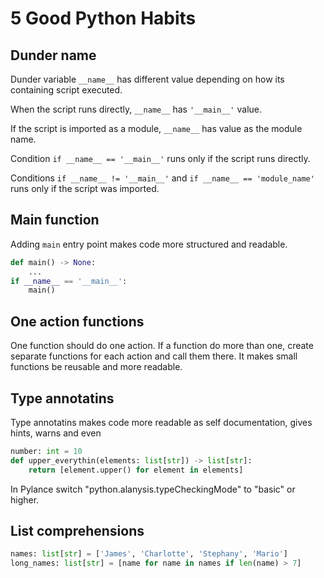# 5 Good Python Habits

## Dunder name

Dunder variable `__name__` has different value depending on how its containing script executed.

When the script runs directly, `__name__` has `'__main__'` value.

If the script is imported as a module, `__name__` has value as the module name.

Condition `if __name__ == '__main__'` runs only if the script runs directly.

Conditions `if __name__ != '__main__'` and `if __name__ == 'module_name'` runs only if the script was imported.

## Main function

Adding `main` entry point makes code more structured and readable.

```py
def main() -> None:
    ...
if __name__ == '__main__':
    main()
```

## One action functions

One function should do one action. If a function do more than one, create separate functions for each action and call them there. It makes small functions be reusable and more readable.

## Type annotatins

Type annotatins makes code more readable as self documentation, gives hints, warns and even

```py
number: int = 10
def upper_everythin(elements: list[str]) -> list[str]:
    return [element.upper() for element in elements]
```

In Pylance switch "python.alanysis.typeCheckingMode" to "basic" or higher.

## List comprehensions

```py
names: list[str] = ['James', 'Charlotte', 'Stephany', 'Mario']
long_names: list[str] = [name for name in names if len(name) > 7]
```